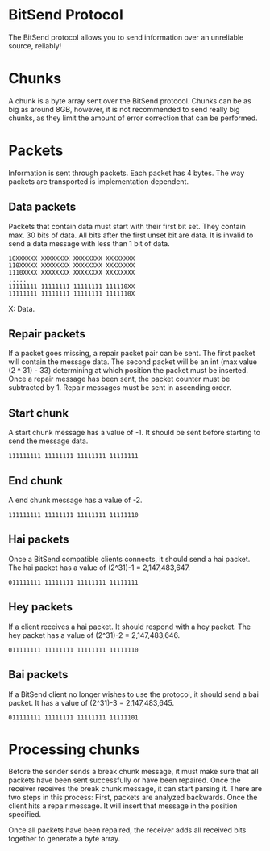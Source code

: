 # BitSend Protocol

The BitSend protocol allows you to send information over an unreliable source, reliably!

# Chunks

A chunk is a byte array sent over the BitSend protocol. Chunks can be as big as around 8GB, however, it is not recommended to send really big chunks, as they limit the amount of error correction that can be performed.

# Packets

Information is sent through packets. Each packet has 4 bytes. The way packets are transported is implementation dependent.

## Data packets

Packets that contain data must start with their first bit set. They contain max. 30 bits of data. All bits after the first unset bit are data. It is invalid to send a data message with less than 1 bit of data.

```
10XXXXXX XXXXXXXX XXXXXXXX XXXXXXXX
110XXXXX XXXXXXXX XXXXXXXX XXXXXXXX
1110XXXX XXXXXXXX XXXXXXXX XXXXXXXX
.....
11111111 11111111 11111111 111110XX
11111111 11111111 11111111 1111110X
```

X: Data.

## Repair packets

If a packet goes missing, a repair packet pair can be sent. The first packet will contain the message data.
The second packet will be an int (max value (2 ^ 31) - 33) determining at which position the packet must be inserted.
Once a repair message has been sent, the packet counter must be subtracted by 1.
Repair messages must be sent in ascending order.

## Start chunk

A start chunk message has a value of -1. It should be sent before starting to send the message data.

```
111111111 11111111 11111111 11111111
```


## End chunk

A end chunk message has a value of -2.

```
111111111 11111111 11111111 11111110
```

## Hai packets

Once a BitSend compatible clients connects, it should send a hai packet. The hai packet has a value of (2^31)-1 = 2,147,483,647.

```
011111111 11111111 11111111 11111111
```

## Hey packets

If a client receives a hai packet. It should respond with a hey packet. The hey packet has a value of (2^31)-2 = 2,147,483,646.

```
011111111 11111111 11111111 11111110
```

## Bai packets

If a BitSend client no longer wishes to use the protocol, it should send a bai packet. It has a value of (2^31)-3 = 2,147,483,645.

```
011111111 11111111 11111111 11111101
```

# Processing chunks
Before the sender sends a break chunk message, it must make sure that all packets have been sent successfully or have been repaired. Once the receiver receives the break chunk message, it can start parsing it.
There are two steps in this process:
First, packets are analyzed backwards. Once the client hits a repair message. It will insert that message in the position specified.

Once all packets have been repaired, the receiver adds all received bits together to generate a byte array.
